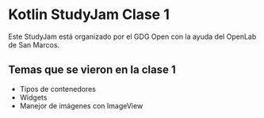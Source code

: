 # Kotlin StudyJam Clase 1

Este StudyJam está organizado por el GDG Open con la ayuda del OpenLab de San Marcos.

## Temas que se vieron en la clase 1

* Tipos de contenedores
* Widgets
* Manejor de imágenes con ImageView


